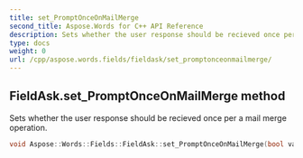 ```yaml
---
title: set_PromptOnceOnMailMerge
second_title: Aspose.Words for C++ API Reference
description: Sets whether the user response should be recieved once per a mail merge operation. 
type: docs
weight: 0
url: /cpp/aspose.words.fields/fieldask/set_promptonceonmailmerge/
---
```

## FieldAsk.set_PromptOnceOnMailMerge method


Sets whether the user response should be recieved once per a mail merge operation.

```cpp
void Aspose::Words::Fields::FieldAsk::set_PromptOnceOnMailMerge(bool value)
```

